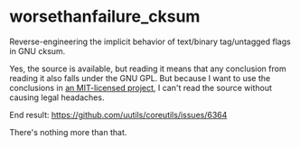 # worsethanfailure_cksum

Reverse-engineering the implicit behavior of text/binary tag/untagged flags in GNU cksum.

Yes, the source is available, but reading it means that any conclusion from
reading it also falls under the GNU GPL. But because I want to use the
conclusions in [an MIT-licensed project](https://github.com/uutils/coreutils),
I can't read the source without causing legal headaches.

End result: https://github.com/uutils/coreutils/issues/6364

There's nothing more than that.
